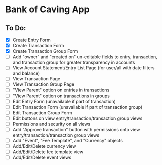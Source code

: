 # Bank of Caving App

## To Do:
- [x] Create Entry Form
- [x] Create Transaction Form
- [x] Create Transaction Group Form
- [ ] Add "owner" and "created on" un-editable fields to entry, transaction, and transaction group for greater transparency in accounts
- [ ] View Account Statement/Entry List Page (for user/all with date filters and balance)
- [ ] View Transaction Page
- [ ] View Transaction Group Page
- [ ] "View Parent" option on entries in transactions
- [ ] "View Parent" option on transactions in groups
- [ ] Edit Entry Form (unavailable if part of transaction)
- [ ] Edit Transaction Form (unavailable if part of transaction group)
- [ ] Edit Transaction Group Form
- [ ] Edit buttons on view entry/transaction/transaction group views
- [ ] Permissions and security on all views
- [ ] Add "Approve transaction" button with permissions onto view entry/transaction/transaction group views
- [ ] Add "Event", "Fee Template", and "Currency" objects
- [ ] Add/Edit/Delete currency view
- [ ] Add/Edit/Delete fee template view
- [ ] Add/Edit/Delete event views
